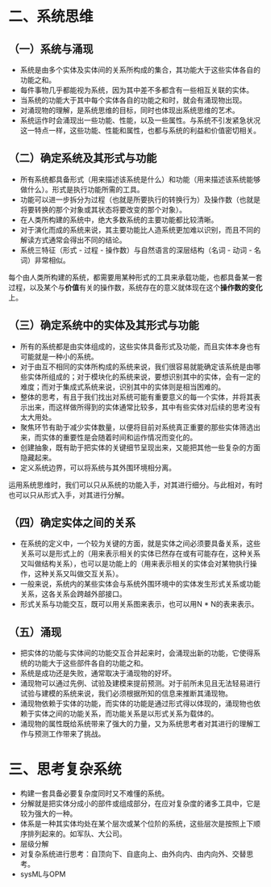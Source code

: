 # 二、系统思维



## （一）系统与涌现

* 系统是由多个实体及实体间的关系所构成的集合，其功能大于这些实体各自的功能之和。
* 每件事物几乎都能视为系统，因为其中差不多都含有一些相互关联的实体。
* 当系统的功能大于其中每个实体各自的功能之和时，就会有涌现物出现。
* 对涌现物的理解，是系统思维的目标，同时也体现出系统思维的艺术。
* 系统运作时会涌现出一些功能、性能，以及一些属性。与系统不引发紧急状况这一特点一样，这些功能、性能和属性，也都与系统的利益和价值密切相关。

## （二）确定系统及其形式与功能

* 所有系统都具备形式（用来描述该系统是什么）和功能（用来描述该系统能够做什么）。形式是执行功能所需的工具。
* 功能可以进一步拆分为过程（也就是所要执行的转换行为）及操作数（也就是将要转换的那个对象或其状态将要改变的那个对象）。
* 在人类所构建的系统中，绝大多数系统的主要功能都比较清晰。
* 对于演化而成的系统来说，其主要功能比人造系统更加难以识别，而且不同的解读方式通常会得出不同的结论。
* 系统三特征（形式 - 过程 - 操作数）与自然语言的深层结构（名词 - 动词 - 名词）非常相似。

每个由人类所构建的系统，都需要用某种形式的工具来承载功能，也都具备某一套过程，以及某个与**价值**有关的操作数，系统存在的意义就体现在这个**操作数的变化**上。

## （三）确定系统中的实体及其形式与功能

* 所有的系统都是由实体组成的，这些实体具备形式及功能，而且实体本身也有可能就是一种小的系统。
* 对于由互不相同的实体所构成的系统来说，我们很容易就能确定该系统是由哪些实体所组成的；对于模块化的系统来说，要想识别其中的实体，会有一定的难度；而对于集成式系统来说，识别其中的实体则是相当困难的。
* 整体的思考，有且于我们找出对系统可能有重要意义的每一个实体，并将其表示出来，而这样做所得到的实体通常比较多，其中有些实体对后续的思考没有太大用处。
* 聚焦环节有助于减少实体数量，以便将目前对系统真正重要的那些实体筛选出来，而实体的重要性是会随着时间和运作情况而变化的。
* 创建抽象，既有助于把实体的关键细节呈现出来，又能把其他一些复杂的方面隐藏起来。
* 定义系统边界，可以将系统与其外围环境相分离。

运用系统思维时，我们可以只从系统的功能入手，对其进行细分。与此相对，有时也可以只从形式入手，对其进行分解。

## （四）确定实体之间的关系

* 在系统的定义中，一个较为关键的方面，就是实体之间必须要具备关系，这些关系可以是形式上的（用来表示相关的实体已然存在或有可能存在，这种关系又叫做结构关系），也可以是功能上的（用来表示相关的实体会对某物执行操作，这种关系又叫做交互关系）。
* 一般来说，系统内的某些实体会与系统外围环境中的实体发生形式关系或功能关系，这各关系会跨越外部接口。
* 形式关系与功能交互，既可以用关系图来表示，也可以用N * N的表来表示。

## （五）涌现

* 把实体的功能与实体间的功能交互合并起来时，会涌现出新的功能，它使得系统的功能大于这些部件各自的功能之和。
* 系统是成功还是失败，通常取决于涌现物的好坏。
* 涌现物可以通过先例、试验及建模来提前预测。对于前所未见且无法轻易进行试验与建模的系统来说，我们必须根据所知的信息来推断其涌现物。
* 涌现物依赖于实体的功能，而实体的功能是通过形式得以体现的，涌现物也依赖于实体之间的功能关系，而功能关系是以形式关系为载体的。
* 涌现物的属性既给系统带来了强大的力量，又为系统思考者对其进行的理解工作与预测工作带来了挑战。

# 三、思考复杂系统

* 构建一套具备必要复杂度同时又不难懂的系统。
* 分解就是把实体分成小的部件或组成部分，在应对复杂度的诸多工具中，它是较为强大的一种。
* 体系是一种其实体均处在某个层次或某个位阶的系统，这些层次是按照上下顺序排列起来的。如军队、大公司。
* 层级分解
* 对复杂系统进行思考：自顶向下、自底向上、由外向内、由内向外、交替思考。
* sysML与OPM